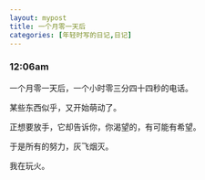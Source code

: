 ```yaml
---
layout: mypost
title: 一个月零一天后
categories: [年轻时写的日记,日记]
---
```

### 12:06am

一个月零一天后，一个小时零三分四十四秒的电话。

某些东西似乎，又开始萌动了。

正想要放手，它却告诉你，你渴望的，有可能有希望。

于是所有的努力，灰飞烟灭。

我在玩火。

